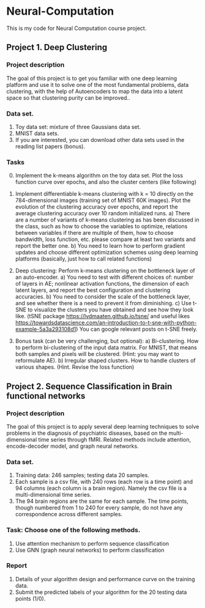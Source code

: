 # Neural-Computation
This is my code for Neural Computation course project.

## Project 1. Deep Clustering
### Project description
The goal of this project is to get you familiar with one deep learning platform and use it to solve one of the most fundamental problems, data clustering, with the help of Autoencoders to map the data into a latent space so that clustering purity can be improved.. 

### Data set. 
1.	Toy data set: mixture of three Gaussians data set. 
2.	MNIST data sets. 
3.	If you are interested, you can download other data sets used in the reading list papers (bonus).

### Tasks 
0.	Implement the k-means algorithm on the toy data set. Plot the loss function curve over epochs, and also the cluster centers (like following)
 
1.	Implement differentiable k-means clustering with k = 10 directly on the 784-dimensional images (training set of MNIST 60K images). Plot the evolution of the clustering accuracy over epochs, and report the average clustering accuracy over 10 random initialized runs. 
a)	There are a number of variants of k-means clustering as has been discussed in the class, such as how to choose the variables to optimize, relations between variables if there are multiple of them, how to choose bandwidth, loss function, etc. please compare at least two variants and report the better one.
b)	You need to learn how to perform gradient updates and choose different optimization schemes using deep learning platforms (basically, just how to call related functions)
2.	Deep clustering: Perform k-means clustering on the bottleneck layer of an auto-encoder.
a)	You need to test with different choices of: number of layers in AE; nonlinear activation functions, the dimension of each latent layers, and report the best configuration and clustering accuracies. 
b)	You need to consider the scale of the bottleneck layer, and see whether there is a need to prevent it from diminishing.
c)	Use t-SNE to visualize the clusters you have obtained and see how they look like. (tSNE package https://lvdmaaten.github.io/tsne/   and useful likes  https://towardsdatascience.com/an-introduction-to-t-sne-with-python-example-5a3a293108d1)
You can google relevant posts on t-SNE freely.
3.	Bonus task (can be very challenging, but optional):
a)	Bi-clustering. How to perform bi-clustering of the input data matrix. For MNIST, that means both samples and pixels will be clustered. (Hint: you may want to reformulate AE).
b)	Irregular shaped clusters. How to handle clusters of various shapes. (Hint. Revise the loss function) 

## Project 2. Sequence Classification in Brain functional networks
### Project description
The goal of this project is to apply several deep learning techniques to solve problems in the diagnosis of psychiatric diseases, based on the multi-dimensional time series through fMRI. Related methods include attention, encode-decoder model, and graph neural networks. 

### Data set. 
1.	Training data: 246 samples; testing data 20 samples.
2.	Each sample is a csv file, with 240 rows (each row is a time point) and 94 columns (each column is a brain region). Namely the csv file is a multi-dimensional time series. 
3.	The 94 brain regions are the same for each sample. The time points, though numbered from 1 to 240 for every sample, do not have any correspondence across different samples. 

### Task: Choose one of the following methods.
1.	Use attention mechanism to perform sequence classification
2.	Use GNN (graph neural networks) to perform classification 

### Report
1.	Details of your algorithm design and performance curve on the training data.
2.	Submit the predicted labels of your algorithm for the 20 testing data points (1/0). 
